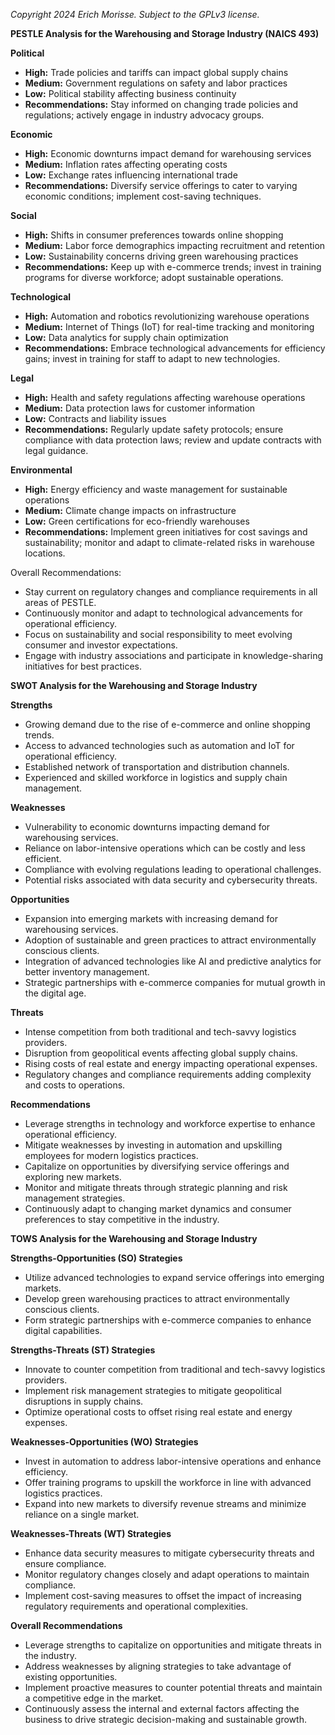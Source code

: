 *Copyright 2024 Erich Morisse.  Subject to the GPLv3 license.*


**PESTLE Analysis for the Warehousing and Storage Industry (NAICS 493)**

**Political**
- **High:** Trade policies and tariffs can impact global supply chains
- **Medium:** Government regulations on safety and labor practices
- **Low:** Political stability affecting business continuity
- **Recommendations:** Stay informed on changing trade policies and regulations; actively engage in industry advocacy groups.

**Economic**
- **High:** Economic downturns impact demand for warehousing services
- **Medium:** Inflation rates affecting operating costs
- **Low:** Exchange rates influencing international trade
- **Recommendations:** Diversify service offerings to cater to varying economic conditions; implement cost-saving techniques.

**Social**
- **High:** Shifts in consumer preferences towards online shopping
- **Medium:** Labor force demographics impacting recruitment and retention
- **Low:** Sustainability concerns driving green warehousing practices
- **Recommendations:** Keep up with e-commerce trends; invest in training programs for diverse workforce; adopt sustainable operations.

**Technological**
- **High:** Automation and robotics revolutionizing warehouse operations
- **Medium:** Internet of Things (IoT) for real-time tracking and monitoring
- **Low:** Data analytics for supply chain optimization
- **Recommendations:** Embrace technological advancements for efficiency gains; invest in training for staff to adapt to new technologies.

**Legal**
- **High:** Health and safety regulations affecting warehouse operations
- **Medium:** Data protection laws for customer information
- **Low:** Contracts and liability issues
- **Recommendations:** Regularly update safety protocols; ensure compliance with data protection laws; review and update contracts with legal guidance.

**Environmental**
- **High:** Energy efficiency and waste management for sustainable operations
- **Medium:** Climate change impacts on infrastructure
- **Low:** Green certifications for eco-friendly warehouses
- **Recommendations:** Implement green initiatives for cost savings and sustainability; monitor and adapt to climate-related risks in warehouse locations.

Overall Recommendations:
- Stay current on regulatory changes and compliance requirements in all areas of PESTLE.
- Continuously monitor and adapt to technological advancements for operational efficiency.
- Focus on sustainability and social responsibility to meet evolving consumer and investor expectations.
- Engage with industry associations and participate in knowledge-sharing initiatives for best practices.

**SWOT Analysis for the Warehousing and Storage Industry**


**Strengths**
- Growing demand due to the rise of e-commerce and online shopping trends.
- Access to advanced technologies such as automation and IoT for operational efficiency.
- Established network of transportation and distribution channels.
- Experienced and skilled workforce in logistics and supply chain management.

**Weaknesses**
- Vulnerability to economic downturns impacting demand for warehousing services.
- Reliance on labor-intensive operations which can be costly and less efficient.
- Compliance with evolving regulations leading to operational challenges.
- Potential risks associated with data security and cybersecurity threats.

**Opportunities**
- Expansion into emerging markets with increasing demand for warehousing services.
- Adoption of sustainable and green practices to attract environmentally conscious clients.
- Integration of advanced technologies like AI and predictive analytics for better inventory management.
- Strategic partnerships with e-commerce companies for mutual growth in the digital age.

**Threats**
- Intense competition from both traditional and tech-savvy logistics providers.
- Disruption from geopolitical events affecting global supply chains.
- Rising costs of real estate and energy impacting operational expenses.
- Regulatory changes and compliance requirements adding complexity and costs to operations.

**Recommendations**
- Leverage strengths in technology and workforce expertise to enhance operational efficiency.
- Mitigate weaknesses by investing in automation and upskilling employees for modern logistics practices.
- Capitalize on opportunities by diversifying service offerings and exploring new markets.
- Monitor and mitigate threats through strategic planning and risk management strategies.
- Continuously adapt to changing market dynamics and consumer preferences to stay competitive in the industry.

**TOWS Analysis for the Warehousing and Storage Industry**

**Strengths-Opportunities (SO) Strategies** 
- Utilize advanced technologies to expand service offerings into emerging markets.
- Develop green warehousing practices to attract environmentally conscious clients.
- Form strategic partnerships with e-commerce companies to enhance digital capabilities.

**Strengths-Threats (ST) Strategies**
- Innovate to counter competition from traditional and tech-savvy logistics providers.
- Implement risk management strategies to mitigate geopolitical disruptions in supply chains.
- Optimize operational costs to offset rising real estate and energy expenses.

**Weaknesses-Opportunities (WO) Strategies**
- Invest in automation to address labor-intensive operations and enhance efficiency.
- Offer training programs to upskill the workforce in line with advanced logistics practices.
- Expand into new markets to diversify revenue streams and minimize reliance on a single market.

**Weaknesses-Threats (WT) Strategies**
- Enhance data security measures to mitigate cybersecurity threats and ensure compliance.
- Monitor regulatory changes closely and adapt operations to maintain compliance.
- Implement cost-saving measures to offset the impact of increasing regulatory requirements and operational complexities.

**Overall Recommendations**
- Leverage strengths to capitalize on opportunities and mitigate threats in the industry.
- Address weaknesses by aligning strategies to take advantage of existing opportunities.
- Implement proactive measures to counter potential threats and maintain a competitive edge in the market.
- Continuously assess the internal and external factors affecting the business to drive strategic decision-making and sustainable growth.

